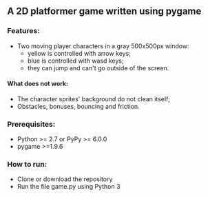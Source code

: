 ## A 2D platformer game written using pygame
### Features:
- Two moving player characters in a gray 500x500px window:
    - yellow is controlled with arrow keys;
    - blue is controlled with wasd keys;
    - they can jump and can't go outside of the screen.

#### What does not work:
- The character sprites' background do not clean itself;
- Obstacles, bonuses, bouncing and friction.

### Prerequisites:
- Python >= 2.7 or PyPy >= 6.0.0
- pygame >=1.9.6

### How to run:
- Clone or download the repository
- Run the file game.py using Python 3
